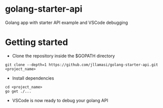 # golang-starter-api
Golang app with starter API example and VSCode debugging

# Getting started
- Clone the repository inside the $GOPATH directory
```
git clone --depth=1 https://github.com/jllamasi/golang-starter-api.git <project_name>
```
- Install dependencies
```
cd <project_name>
go get ./...
```
- VSCode is now ready to debug your golang API
